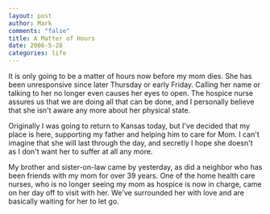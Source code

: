 ```yaml
--- 
layout: post
author: Mark
comments: "false"
title: A Matter of Hours
date: 2006-5-28
categories: life
---
```

It is only going to be a matter of hours now before my mom dies. She has been unresponsive since later Thursday or early Friday. Calling her name or talking to her no longer even causes her eyes to open. The hospice nurse assures us that we are doing all that can be done, and I personally believe that she isn't aware any more about her physical state.

Originally I was going to return to Kansas today, but I've decided that my place is here, supporting my father and helping him to care for Mom. I can't imagine that she will last through the day, and secretly I hope she doesn't as I don't want her to suffer at all any more.

My brother and sister-on-law came by yesterday, as did a neighbor who has been friends with my mom for over 39 years. One of the home health care nurses, who is no longer seeing my mom as hospice is now in charge, came on her day off to visit with her. We've surrounded her with love and are basically waiting for her to let go.
